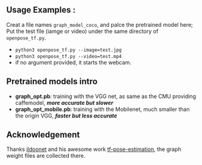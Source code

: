 
## Usage Examples :
Creat a file names `graph_model_coco`, and palce the pretrained model here;   
Put the test file (iamge or video) under the same directory of `openpose_tf.py`.   
   
 - `python3 openpose_tf.py --image=test.jpg`   
 - `python3 openpose_tf.py --video=test.mp4`   
 - if no argument provided, it starts the webcam.
 
## Pretrained models intro
 - **graph_opt.pb**: training with the VGG net, as same as the CMU providing caffemodel, ***more accurate but slower***
 - **graph_opt_mobile.pb**:  training with the Mobilenet, much smaller than the origin VGG, ***faster but less accurate***

## Acknowledgement
Thanks [ildoonet](https://github.com/ildoonet) and his awesome work [tf-pose-estimation](https://github.com/ildoonet/tf-pose-estimation), the graph weight files are collected there.
